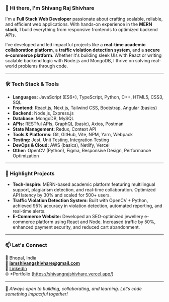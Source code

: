 ### 👋 Hi there, I'm Shivang Raj Shivhare

I'm a **Full Stack Web Developer** passionate about crafting scalable, reliable, and efficient web applications. With hands-on experience in the **MERN stack**, I build everything from responsive frontends to optimized backend APIs.

I’ve developed and led impactful projects like a **real-time academic collaboration platform**, a **traffic violation detection system**, and a **secure e-commerce platform**. Whether it's building sleek UIs with React or writing scalable backend logic with Node.js and MongoDB, I thrive on solving real-world problems through code.

---

### 🛠️ Tech Stack & Tools

- **Languages:** JavaScript (ES6+), TypeScript, Python, C++, HTML5, CSS3, SQL  
- **Frontend:** React.js, Next.js, Tailwind CSS, Bootstrap, Angular (basics)  
- **Backend:** Node.js, Express.js  
- **Database:** MongoDB, MySQL  
- **APIs:** RESTful APIs, GraphQL (basic), Axios, Postman  
- **State Management:** Redux, Context API  
- **Tools & Platforms:** Git, GitHub, Vite, NPM, Yarn, Webpack  
- **Testing:** Jest, Unit Testing, Integration Testing  
- **DevOps & Cloud:** AWS (basics), Netlify, Vercel  
- **Other:** OpenCV (Python), Figma, Responsive Design, Performance Optimization

---

### 🚀 Highlight Projects

- **Tech-Inspire:** MERN-based academic platform featuring multilingual support, plagiarism detection, and real-time collaboration. Optimized API latency by 30% and scaled for 500+ users.  
- **Traffic Violation Detection System:** Built with OpenCV + Python, achieved 95% accuracy in violation detection, automated reporting, and real-time alerts.  
- **E-Commerce Website:** Developed an SEO-optimized jewellery e-commerce platform using React and Node. Increased traffic by 50%, enhanced payment security, and reduced cart abandonment.

---

### 📫 Let's Connect

📍 Bhopal, India  
📧 **iamshivangshivhare@gmail.com**  
🔗 [LinkedIn](https://www.linkedin.com/in/shivang-shivhare-9b8b36267)  
🌐 *Portfolio (https://shivangrajshivhare.vercel.app/)

---

💬 *Always open to building, collaborating, and learning. Let’s code something impactful together!*
